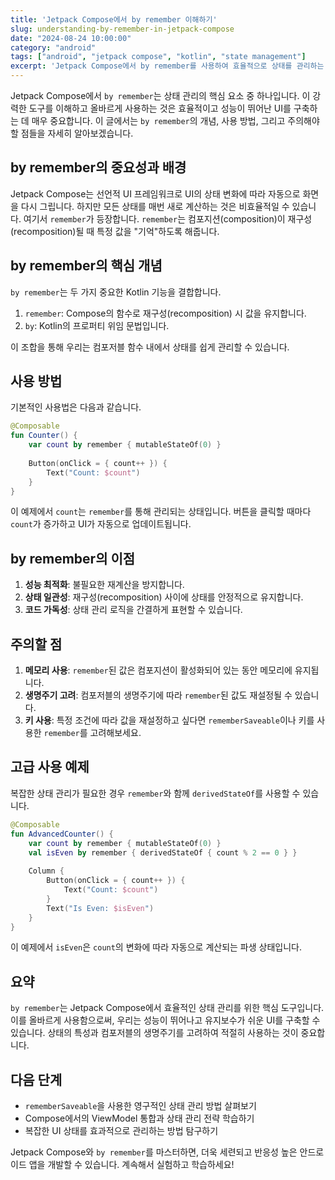 ```yaml
---
title: 'Jetpack Compose에서 by remember 이해하기'
slug: understanding-by-remember-in-jetpack-compose
date: "2024-08-24 10:00:00"
category: "android"
tags: ["android", "jetpack compose", "kotlin", "state management"]
excerpt: 'Jetpack Compose에서 by remember를 사용하여 효율적으로 상태를 관리하는 방법을 알아봅니다.'
---
```


Jetpack Compose에서 `by remember`는 상태 관리의 핵심 요소 중 하나입니다. 이 강력한 도구를 이해하고 올바르게 사용하는 것은 효율적이고 성능이 뛰어난 UI를 구축하는 데 매우 중요합니다. 이 글에서는 `by remember`의 개념, 사용 방법, 그리고 주의해야 할 점들을 자세히 알아보겠습니다.

## by remember의 중요성과 배경

Jetpack Compose는 선언적 UI 프레임워크로 UI의 상태 변화에 따라 자동으로 화면을 다시 그립니다. 하지만 모든 상태를 매번 새로 계산하는 것은 비효율적일 수 있습니다. 여기서 `remember`가 등장합니다. `remember`는 컴포지션(composition)이 재구성(recomposition)될 때 특정 값을 "기억"하도록 해줍니다.

## by remember의 핵심 개념

`by remember`는 두 가지 중요한 Kotlin 기능을 결합합니다.

1. `remember`: Compose의 함수로 재구성(recomposition) 시 값을 유지합니다.
2. `by`: Kotlin의 프로퍼티 위임 문법입니다.

이 조합을 통해 우리는 컴포저블 함수 내에서 상태를 쉽게 관리할 수 있습니다.

## 사용 방법

기본적인 사용법은 다음과 같습니다.

```kotlin
@Composable
fun Counter() {
    var count by remember { mutableStateOf(0) }
    
    Button(onClick = { count++ }) {
        Text("Count: $count")
    }
}
```

이 예제에서 `count`는 `remember`를 통해 관리되는 상태입니다. 버튼을 클릭할 때마다 `count`가 증가하고 UI가 자동으로 업데이트됩니다.

## by remember의 이점

1. **성능 최적화**: 불필요한 재계산을 방지합니다.
2. **상태 일관성**: 재구성(recomposition) 사이에 상태를 안정적으로 유지합니다.
3. **코드 가독성**: 상태 관리 로직을 간결하게 표현할 수 있습니다.

## 주의할 점

1. **메모리 사용**: `remember`된 값은 컴포지션이 활성화되어 있는 동안 메모리에 유지됩니다.
2. **생명주기 고려**: 컴포저블의 생명주기에 따라 `remember`된 값도 재설정될 수 있습니다.
3. **키 사용**: 특정 조건에 따라 값을 재설정하고 싶다면 `rememberSaveable`이나 키를 사용한 `remember`를 고려해보세요.

## 고급 사용 예제

복잡한 상태 관리가 필요한 경우 `remember`와 함께 `derivedStateOf`를 사용할 수 있습니다.

```kotlin
@Composable
fun AdvancedCounter() {
    var count by remember { mutableStateOf(0) }
    val isEven by remember { derivedStateOf { count % 2 == 0 } }
    
    Column {
        Button(onClick = { count++ }) {
            Text("Count: $count")
        }
        Text("Is Even: $isEven")
    }
}
```

이 예제에서 `isEven`은 `count`의 변화에 따라 자동으로 계산되는 파생 상태입니다.

## 요약

`by remember`는 Jetpack Compose에서 효율적인 상태 관리를 위한 핵심 도구입니다. 이를 올바르게 사용함으로써, 우리는 성능이 뛰어나고 유지보수가 쉬운 UI를 구축할 수 있습니다. 상태의 특성과 컴포저블의 생명주기를 고려하여 적절히 사용하는 것이 중요합니다.

## 다음 단계

- `rememberSaveable`을 사용한 영구적인 상태 관리 방법 살펴보기
- Compose에서의 ViewModel 통합과 상태 관리 전략 학습하기
- 복잡한 UI 상태를 효과적으로 관리하는 방법 탐구하기

Jetpack Compose와 `by remember`를 마스터하면, 더욱 세련되고 반응성 높은 안드로이드 앱을 개발할 수 있습니다. 계속해서 실험하고 학습하세요!
